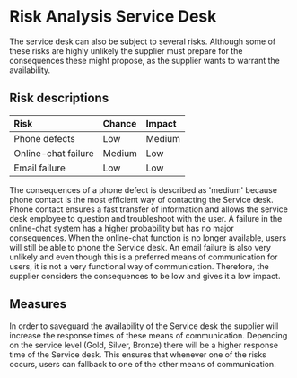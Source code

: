 # Risk Analysis Service Desk

The service desk can also be subject to several risks. Although some of these risks are highly unlikely the supplier must prepare for the consequences these might propose, as the supplier wants to warrant the availability.

## Risk descriptions

| Risk                | Chance | Impact |
| :---                | :---   | :---   |
| Phone defects       | Low    | Medium |
| Online-chat failure | Medium | Low    |
| Email failure       | Low    | Low    |

The consequences of a phone defect is described as 'medium' because phone contact is the most efficient way of contacting the Service desk. Phone contact ensures a fast transfer of information and allows the service desk employee to 
question and troubleshoot with the user.
A failure in the online-chat system has a higher probability but has no major consequences. When the online-chat function is no longer available, users will still be able to phone the Service desk.
An email failure is also very unlikely and even though this is a preferred means of communication for users, it is not a very functional way of communication. Therefore, the supplier considers the consequences to be low and gives it a low impact.


## Measures
In order to saveguard the availability of the Service desk the supplier will increase the response times of these means of communication. Depending on the service level (Gold, Silver, Bronze) there will be a higher response time of the Service desk. This ensures that whenever one of the risks occurs, users can fallback to one of the other means of communication.

